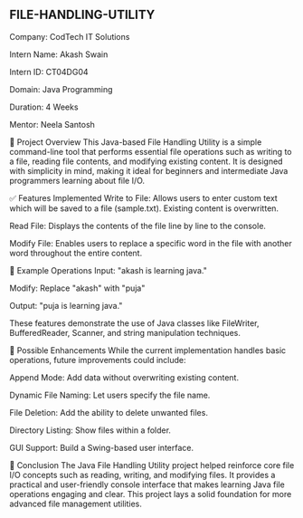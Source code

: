 FILE-HANDLING-UTILITY
----------------------



Company: CodTech IT Solutions

Intern Name: Akash Swain

Intern ID:  CT04DG04

Domain: Java Programming

Duration: 4 Weeks

Mentor: Neela Santosh

📄 Project Overview
This Java-based File Handling Utility is a simple command-line tool that performs essential file operations such as writing to a file, reading file contents, and modifying existing content. It is designed with simplicity in mind, making it ideal for beginners and intermediate Java programmers learning about file I/O.

✅ Features Implemented
Write to File: Allows users to enter custom text which will be saved to a file (sample.txt). Existing content is overwritten.

Read File: Displays the contents of the file line by line to the console.

Modify File: Enables users to replace a specific word in the file with another word throughout the entire content.

🧪 Example Operations
Input: "akash is learning java."

Modify: Replace "akash" with "puja"

Output: "puja is learning java."

These features demonstrate the use of Java classes like FileWriter, BufferedReader, Scanner, and string manipulation techniques.

🔧 Possible Enhancements
While the current implementation handles basic operations, future improvements could include:

Append Mode: Add data without overwriting existing content.

Dynamic File Naming: Let users specify the file name.

File Deletion: Add the ability to delete unwanted files.

Directory Listing: Show files within a folder.

GUI Support: Build a Swing-based user interface.

🏁 Conclusion
The Java File Handling Utility project helped reinforce core file I/O concepts such as reading, writing, and modifying files. It provides a practical and user-friendly console interface that makes learning Java file operations engaging and clear. This project lays a solid foundation for more advanced file management utilities.

